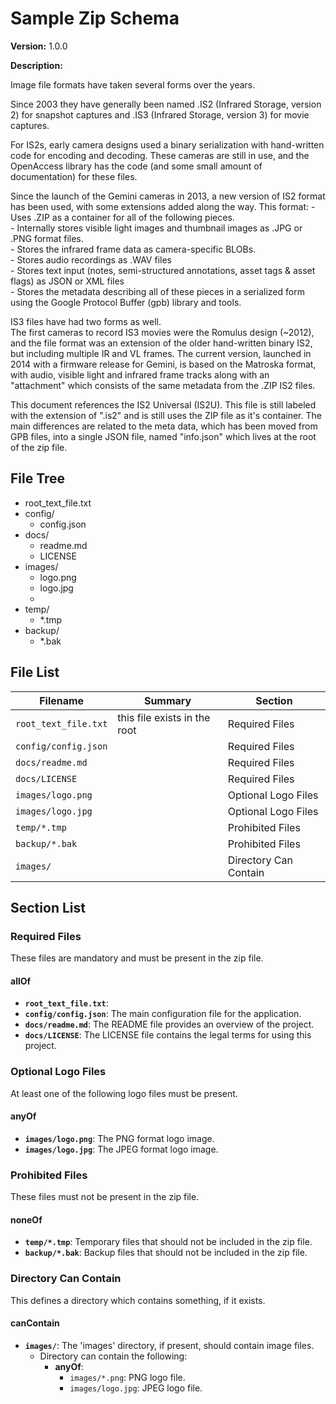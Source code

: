
# Sample Zip Schema

**Version:** 1.0.0

**Description:**

Image file formats have taken several forms over the years. 

Since 2003 they have generally been named .IS2 (Infrared Storage, version 2) for snapshot captures and .IS3 (Infrared Storage, version 3) for movie captures.

For IS2s, early camera designs used a binary serialization with hand-written code for encoding and decoding. These cameras are still in use, and the OpenAccess library has the code (and some small amount of documentation) for these files.

Since the launch of the Gemini cameras in 2013, a new version of IS2 format has been used, with some extensions added along the way. This format: - Uses .ZIP as a container for all of the following pieces.<br> - Internally stores visible light images and thumbnail images as .JPG or .PNG format files.<br> - Stores the infrared frame data as camera-specific BLOBs.<br> - Stores audio recordings as .WAV files<br> - Stores text input (notes, semi-structured annotations, asset tags & asset flags) as JSON or XML files<br> - Stores the metadata describing all of these pieces in a serialized form using the Google Protocol Buffer (gpb) library and tools.

 IS3 files have had two forms as well. <br> The first cameras to record IS3 movies were the Romulus design (~2012), and the file format was an extension of the older hand-written binary IS2, but including multiple IR and VL frames. The current version, launched in 2014 with a firmware release for Gemini, is based on the Matroska format, with audio, visible light and infrared frame tracks along with an "attachment" which consists of the same metadata from the .ZIP IS2 files.

This document references the IS2 Universal (IS2U).  This file is still labeled with the extension of ".is2" and is still uses the ZIP file as it's container. The main differences are related to the meta data, which has been moved from GPB files, into a single JSON file, named "info.json" which lives at the root of the zip file.

## File Tree
- root_text_file.txt
- config/
  - config.json
- docs/
  - readme.md
  - LICENSE
- images/
  - logo.png
  - logo.jpg
  - 
- temp/
  - *.tmp
- backup/
  - *.bak


## File List
| Filename | Summary | Section |
|----------|---------|---------|
| `root_text_file.txt` | this file exists in the root | Required Files |
| `config/config.json` |  | Required Files |
| `docs/readme.md` |  | Required Files |
| `docs/LICENSE` |  | Required Files |
| `images/logo.png` |  | Optional Logo Files |
| `images/logo.jpg` |  | Optional Logo Files |
| `temp/*.tmp` |  | Prohibited Files |
| `backup/*.bak` |  | Prohibited Files |
| `images/` |  | Directory Can Contain |

## Section List
### Required Files
These files are mandatory and must be present in the zip file.

#### allOf
- **`root_text_file.txt`**:  
- **`config/config.json`**: The main configuration file for the application. 
- **`docs/readme.md`**: The README file provides an overview of the project. 
- **`docs/LICENSE`**: The LICENSE file contains the legal terms for using this project. 
### Optional Logo Files
At least one of the following logo files must be present.

#### anyOf
- **`images/logo.png`**: The PNG format logo image. 
- **`images/logo.jpg`**: The JPEG format logo image. 
### Prohibited Files
These files must not be present in the zip file.

#### noneOf
- **`temp/*.tmp`**: Temporary files that should not be included in the zip file. 
- **`backup/*.bak`**: Backup files that should not be included in the zip file. 
### Directory Can Contain
This defines a directory which contains something, if it exists.

#### canContain
- **`images/`**: The 'images' directory, if present, should contain image files. 
    - Directory can contain the following:
      - **anyOf**:
          - `images/*.png`: PNG logo file.
          - `images/logo.jpg`: JPEG logo file.
